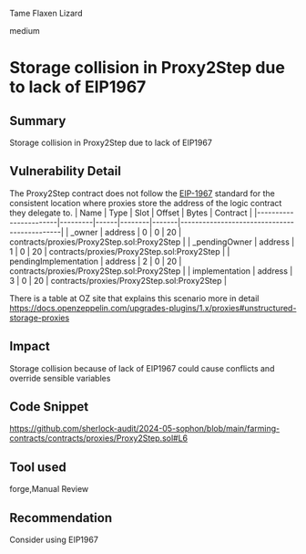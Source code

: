 Tame Flaxen Lizard

medium

# Storage collision in Proxy2Step due to lack of EIP1967

## Summary
Storage collision in Proxy2Step due to lack of EIP1967
## Vulnerability Detail
The Proxy2Step contract does not follow the [EIP-1967](https://eips.ethereum.org/EIPS/eip-1967) standard for the consistent location where proxies store the address of the logic contract they delegate to.
| Name                  | Type    | Slot | Offset | Bytes | Contract                                    |
|-----------------------|---------|------|--------|-------|---------------------------------------------|
| _owner                | address | 0    | 0      | 20    | contracts/proxies/Proxy2Step.sol:Proxy2Step |
| _pendingOwner         | address | 1    | 0      | 20    | contracts/proxies/Proxy2Step.sol:Proxy2Step |
| pendingImplementation | address | 2    | 0      | 20    | contracts/proxies/Proxy2Step.sol:Proxy2Step |
| implementation        | address | 3    | 0      | 20    | contracts/proxies/Proxy2Step.sol:Proxy2Step |

There is a table at OZ site that explains this scenario more in detail
https://docs.openzeppelin.com/upgrades-plugins/1.x/proxies#unstructured-storage-proxies
## Impact
Storage collision because of lack of EIP1967 could cause conflicts and override sensible variables
## Code Snippet
https://github.com/sherlock-audit/2024-05-sophon/blob/main/farming-contracts/contracts/proxies/Proxy2Step.sol#L6
## Tool used
forge,Manual Review

## Recommendation
Consider using EIP1967